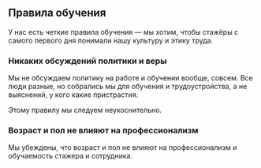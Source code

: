 ## Правила обучения

У нас есть четкие правила обучения — мы хотим, чтобы стажёры с самого первого дня понимали нашу культуру и этику труда.

### Никаких обсуждений политики и веры

Мы не обсуждаем политику на работе и обучении вообще, совсем. Все люди разные, но собрались мы для обучения и трудоустройства, а не выяснений, у кого какие пристрастия.

Этому правилу мы следуем неукоснительно.

### Возраст и пол не влияют на профессионализм

Мы убеждены, что возраст и пол не влияют на профессионализм и обучаемость стажера и сотрудника.


